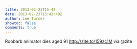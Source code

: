 ```yaml
---
title: 2013-02-23T15-42
date: 2013-02-23T15:42:40Z
author: Lee Turner
showtoc: false
comments: true
---
```


Roobarb animator dies aged 91 http://zite.to/159zc1M via @zite

